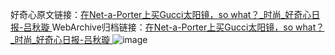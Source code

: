 好奇心原文链接：[在Net-a-Porter上买Gucci太阳镜，so what？_时尚_好奇心日报-吕秋璇 ](https://www.qdaily.com/articles/5604.html)
WebArchive归档链接：[在Net-a-Porter上买Gucci太阳镜，so what？_时尚_好奇心日报-吕秋璇 ](http://web.archive.org/web/20190623165113/https://www.qdaily.com/articles/5604.html)
![image](http://ww3.sinaimg.cn/large/007d5XDply1g3w8vevvumj30u02sde81)